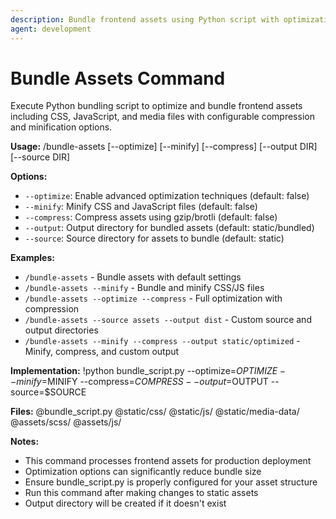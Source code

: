 ```yaml
---
description: Bundle frontend assets using Python script with optimization options
agent: development
---
```


# Bundle Assets Command

Execute Python bundling script to optimize and bundle frontend assets including CSS, JavaScript, and media files with configurable compression and minification options.

**Usage:**
/bundle-assets [--optimize] [--minify] [--compress] [--output DIR] [--source DIR]

**Options:**
- `--optimize`: Enable advanced optimization techniques (default: false)
- `--minify`: Minify CSS and JavaScript files (default: false)
- `--compress`: Compress assets using gzip/brotli (default: false)
- `--output`: Output directory for bundled assets (default: static/bundled)
- `--source`: Source directory for assets to bundle (default: static)

**Examples:**
- `/bundle-assets` - Bundle assets with default settings
- `/bundle-assets --minify` - Bundle and minify CSS/JS files
- `/bundle-assets --optimize --compress` - Full optimization with compression
- `/bundle-assets --source assets --output dist` - Custom source and output directories
- `/bundle-assets --minify --compress --output static/optimized` - Minify, compress, and custom output

**Implementation:**
!python bundle_script.py --optimize=$OPTIMIZE --minify=$MINIFY --compress=$COMPRESS --output=$OUTPUT --source=$SOURCE

**Files:**
@bundle_script.py
@static/css/
@static/js/
@static/media-data/
@assets/scss/
@assets/js/

**Notes:**
- This command processes frontend assets for production deployment
- Optimization options can significantly reduce bundle size
- Ensure bundle_script.py is properly configured for your asset structure
- Run this command after making changes to static assets
- Output directory will be created if it doesn't exist